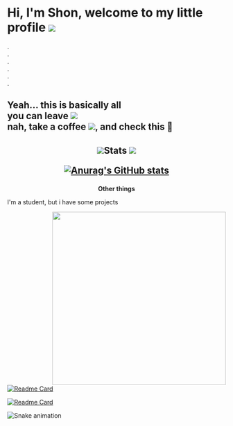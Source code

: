 <h1>Hi, I'm Shon, welcome to my little profile <img src="https://cdn.7tv.app/emote/60e6ff484af5311ddcadae45/1x"/></h1>
.<br>
.<br>
.<br>
.<br>
.<br>
.<br>

<h2>Yeah... this is basically all<br>
you can leave <img src="https://cdn.7tv.app/emote/625e87e852d094ac8902db0c/1x"/>
<br>nah, take a coffee <img src="https://cdn.7tv.app/emote/61267dcb0fabd4d3e46a9e24/1x"/>, and check this 🦦
</h2>

<div align="center">
  <h2>
  <img src="https://cdn.7tv.app/emote/613f49d5962a609048643d2a/1x" />Stats <img src="https://cdn.7tv.app/emote/613f49d5962a609048643d2a/1x"/>  
  
[![Anurag's GitHub stats](https://github-readme-stats.vercel.app/api?username=shonsagoro&theme=nightowl&show_icons=true)](https://github.com/ShonSagoro)
  
  </h2> 
</div>

<div>

<strong><p align="center">Other things</p></strong>

<p>I'm a student, but i have some projects</p>
<img src="https://i.postimg.cc/Dy1psdcg/aaaaaaaaaa.png" align="right" width="400">

[![Readme Card](https://github-readme-stats.vercel.app/api/pin/?username=shonsagoro&repo=ProyectoPV&theme=nightowl)](https://github.com/ShonSagoro/ProyectoPV)

[![Readme Card](https://github-readme-stats.vercel.app/api/pin/?username=shonsagoro&repo=API_RMS&theme=nightowl)](https://github.com/ShonSagoro/ProjectFOF)

</div>

![Snake animation](https://github.com/ShonSagoro/ShonSagoro/blob/output/github-contribution-grid-snake.svg)



<!-- god ._.
[![aaaaaaaaaa.png](https://i.postimg.cc/Dy1psdcg/aaaaaaaaaa.png)](https://postimg.cc/N5fxvXS9)

**ShonSagoro/ShonSagoro** is a ✨ _special_ ✨ repository because its `README.md` (this file) appears on your GitHub profile.

Here are some ideas to get you started:

- 🔭 I’m currently working on ...
- 🌱 I’m currently learning ...
- 👯 I’m looking to collaborate on ...
- 🤔 I’m looking for help with ...
- 💬 Ask me about ...
- 📫 How to reach me: ...
- 😄 Pronouns: ...
- ⚡ Fun fact: ...
-->
